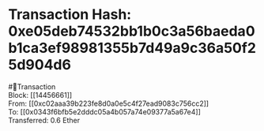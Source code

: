 
Transaction Hash: 0xe05deb74532bb1b0c3a56baeda0b1ca3ef98981355b7d49a9c36a50f25d904d6
====================================================================================
  
#💸Transaction  
Block: [[14456661]]  
From: [[0xc02aaa39b223fe8d0a0e5c4f27ead9083c756cc2]]  
To: [[0x0343f6bfb5e2dddc05a4b057a74e09377a5a67e4]]  
Transferred: 0.6 Ether